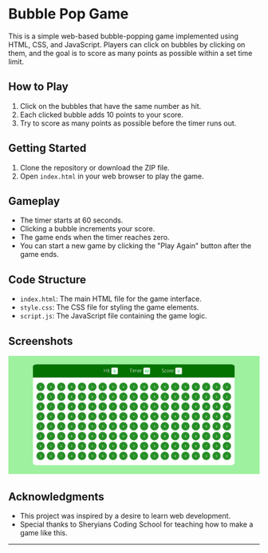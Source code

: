 # Bubble Pop Game

This is a simple web-based bubble-popping game implemented using HTML, CSS, and JavaScript. Players can click on bubbles by clicking on them, and the goal is to score as many points as possible within a set time limit.

## How to Play

1. Click on the bubbles that have the same number as hit.
2. Each clicked bubble adds 10 points to your score.
3. Try to score as many points as possible before the timer runs out.

## Getting Started

1. Clone the repository or download the ZIP file.
2. Open `index.html` in your web browser to play the game.

## Gameplay

- The timer starts at 60 seconds.
- Clicking a bubble increments your score.
- The game ends when the timer reaches zero.
- You can start a new game by clicking the "Play Again" button after the game ends.

## Code Structure

- `index.html`: The main HTML file for the game interface.
- `style.css`: The CSS file for styling the game elements.
- `script.js`: The JavaScript file containing the game logic.

## Screenshots

![Game Screenshot](Bubble%20game%20screenshot.jpeg)


## Acknowledgments

- This project was inspired by a desire to learn web development.
- Special thanks to Sheryians Coding School for teaching how to make a game like this.

---
